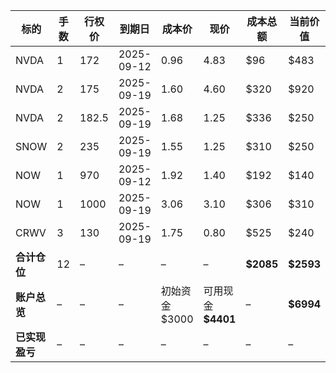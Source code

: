 | 标的        | 手数 | 行权价   | 到期日        | 成本价         | 现价              | 成本总额       | 当前价值       | 浮盈亏       | 仓位占比  |
| --------- | -- | ----- | ---------- | ----------- | --------------- | ---------- | ---------- | --------- | ----- |
| NVDA      | 1  | 172   | 2025-09-12 | 0.96        | 4.83            | \$96       | \$483      | **+387**  | 18.6% |
| NVDA      | 2  | 175   | 2025-09-19 | 1.60        | 4.60            | \$320      | \$920      | **+600**  | 35.4% |
| NVDA      | 2  | 182.5 | 2025-09-19 | 1.68        | 1.25            | \$336      | \$250      | **-86**   | 9.6%  |
| SNOW      | 2  | 235   | 2025-09-19 | 1.55        | 1.25            | \$310      | \$250      | **-60**   | 9.6%  |
| NOW       | 1  | 970   | 2025-09-12 | 1.92        | 1.40            | \$192      | \$140      | **-52**   | 5.4%  |
| NOW       | 1  | 1000  | 2025-09-19 | 3.06        | 3.10            | \$306      | \$310      | **+4**    | 11.9% |
| CRWV      | 3  | 130   | 2025-09-19 | 1.75        | 0.80            | \$525      | \$240      | **-285**  | 9.5%  |
| **合计仓位**  | 12 | –     | –          | –           | –               | **\$2085** | **\$2593** | **+508**  | 100%  |
| **账户总览**  | –  | –     | –          | 初始资金 \$3000 | 可用现金 **\$4401** | –          | **\$6994** | **+1994** | –     |
| **已实现盈亏** | –  | –     | –          | –           | –               | –          | –          | **+3652** | –     |
